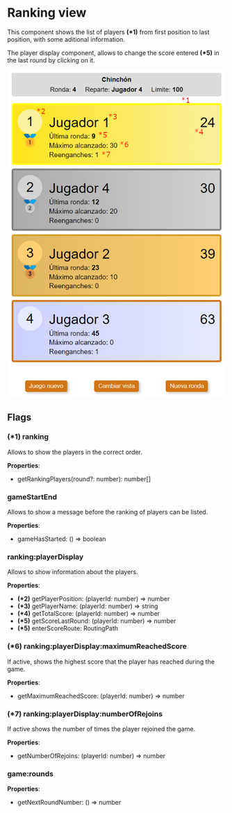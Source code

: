 # Ranking view

This component shows the list of players **(\*1)** from first position to last position, with some aditional information.

The player display component, allows to change the score entered **(\*5)** in the last round by clicking on it.

![ranking view](./images/ranking.png)

## Flags

### **(\*1)** ranking

Allows to show the players in the correct order.

**Properties**:

- getRankingPlayers(round?: number): number[]

### gameStartEnd

Allows to show a message before the ranking of players can be listed.

**Properties**:

- gameHasStarted: () => boolean

### ranking:playerDisplay

Allows to show information about the players.

**Properties**:

- **(\*2)** getPlayerPosition: (playerId: number) => number
- **(\*3)** getPlayerName: (playerId: number) => string
- **(\*4)** getTotalScore: (playerId: number) => number
- **(\*5)** getScoreLastRound: (playerId: number) => number
- **(\*5)** enterScoreRoute: RoutingPath

### (*6) ranking:playerDisplay:maximumReachedScore

If active, shows the highest score that the player has reached during the game.

**Properties**:

- getMaximumReachedScore: (playerId: number) => number

### (*7) ranking:playerDisplay:numberOfRejoins

If active shows the number of times the player rejoined the game.

**Properties**:

- getNumberOfRejoins: (playerId: number) => number

### game:rounds

**Properties**:

- getNextRoundNumber: () => number
